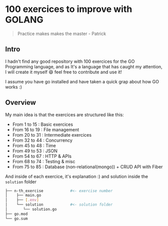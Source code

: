 # 100 exercices to improve with GOLANG

> Practice makes makes the master - Patrick

## Intro

I hadn't find any good repository with 100 exercices for the GO Programming language, and as It's a language that has caught my attention, I will create it myself :smile: feel free to contribute and use it! 

I assume you have go installed and have taken a quick grap about how GO works :) 
## Overview

My main idea is that the exercices are structured like this:

- From 1 to 15  : Basic exercices
- From 16 to 19 : File management
- From 20 to 31 : Intermediate exercices
- From 32 to 44 : Concurrency
- From 45 to 48 : Time
- From 49 to 53 : JSON
- From 54 to 67 : HTTP & APIs
- From 68 to 74 : Testing & misc
- From 75 to 85 : Database (non-relational(mongo)) + CRUD API with Fiber



And inside of each exercice, it's explanation :) and solution inside the `solution` folder
```sh
├── n-th_exercise            #<- exercise number
│    ├── main.go
│    ├── [.env]
│    └── solution            #<- solution folder
│       └── solution.go      
├── go.mod
└── go.sum
```
